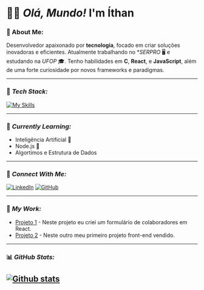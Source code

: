 
# 👨‍💻 *Olá, Mundo!*  I'm Íthan 

### 🚀 About Me:
Desenvolvedor apaixonado por **tecnologia**, focado em criar soluções inovadoras e eficientes. Atualmente trabalhando no **SERPRO* 🖥️ e estudando na *UFOP* 🎓. Tenho habilidades em **C**, **React**, e **JavaScript**, além de uma forte curiosidade por novos frameworks e paradigmas.

---

### 🔧 *Tech Stack:*
[![My Skills](https://skillicons.dev/icons?i=js,html,css,react,c,java,vscode)](https://skillicons.dev)

---

### 🧠 *Currently Learning:*
- Inteligência Artificial 🤖
- Node.js 🔧
- Algortimos e Estrutura de Dados

---

### 🔗 *Connect With Me:*
[![LinkedIn](https://img.shields.io/badge/-LinkedIn-0A66C2?logo=linkedin&logoColor=white&style=flat)](https://www.linkedin.com/in/ithan-p-amaral-4b8751262?utm_source=share&utm_campaign=share_via&utm_content=profile&utm_medium=android_app)
[![GitHub](https://img.shields.io/badge/-GitHub-181717?logo=github&logoColor=white&style=flat)](https://github.com/ithanamaral)

---

### 💼 *My Work:*

- [Projeto 1](https://github.com/seu-perfil/repo1) - Neste projeto eu criei um formulário de colaboradores em React.
- [Projeto 2](https://github.com/seu-perfil/repo2) - Neste outro meu primeiro projeto front-end vendido.

---


### 📊 *GitHub Stats:*

[![Github stats](https://github-readme-stats.vercel.app/api?username=ithanamaral&show_icons=true&theme=tokyonight)](https://github.com/anuraghazra/github-readme-stats)
---




<!--
**ithanamaral/ithanamaral** is a ✨ _special_ ✨ repository because its `README.md` (this file) appears on your GitHub profile. -->



